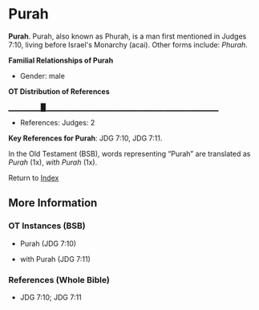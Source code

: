 # Purah
**Purah**. 
Purah, also known as Phurah, is a man first mentioned in Judges 7:10, living before Israel's Monarchy (acai). 
Other forms include: 
*Phurah*. 




**Familial Relationships of Purah**


* Gender: male


**OT Distribution of References**

▁▁▁▁▁▁█▁▁▁▁▁▁▁▁▁▁▁▁▁▁▁▁▁▁▁▁▁▁▁▁▁▁▁▁▁▁▁▁
* References: Judges: 2



**Key References for Purah**: 
JDG 7:10, JDG 7:11. 


In the Old Testament (BSB), words representing “Purah” are translated as 
*Purah* (1x), *with Purah* (1x). 




Return to [Index](00-Index.md)

## More Information

### OT Instances (BSB)

* Purah (JDG 7:10)

* with Purah (JDG 7:11)



### References (Whole Bible)

* JDG 7:10; JDG 7:11



